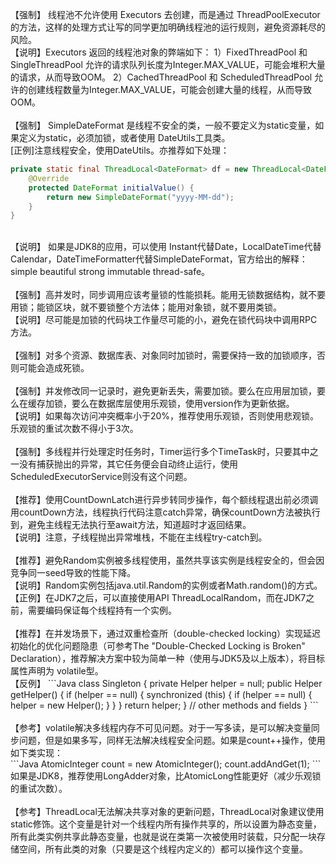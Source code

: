【强制】 线程池不允许使用 Executors 去创建，而是通过 ThreadPoolExecutor 的方法，这样的处理方式让写的同学更加明确线程池的运行规则，避免资源耗尽的风险。<br/>
【说明】Executors 返回的线程池对象的弊端如下：
1）FixedThreadPool 和 SingleThreadPool
允许的请求队列长度为Integer.MAX_VALUE，可能会堆积大量的请求，从而导致OOM。
2）CachedThreadPool 和 ScheduledThreadPool
允许的创建线程数量为Integer.MAX_VALUE，可能会创建大量的线程，从而导致OOM。
<br/><br/>
【强制】 SimpleDateFormat 是线程不安全的类，一般不要定义为static变量，如果定义为static，必须加锁，或者使用 DateUtils工具类。<br/>
[正例]注意线程安全，使用DateUtils。亦推荐如下处理：
```Java
private static final ThreadLocal<DateFormat> df = new ThreadLocal<DateFormat>() {
	@Override
	protected DateFormat initialValue() {
		return new SimpleDateFormat("yyyy-MM-dd");
	}
}
```
<br/>
【说明】 如果是JDK8的应用，可以使用 Instant代替Date，LocalDateTime代替Calendar，DateTimeFormatter代替SimpleDateFormat，官方给出的解释：simple beautiful strong immutable thread-safe。
<br/><br/>
【强制】高并发时，同步调用应该考量锁的性能损耗。能用无锁数据结构，就不要用锁；能锁区块，就不要锁整个方法体；能用对象锁，就不要用类锁。<br/>
【说明】尽可能是加锁的代码块工作量尽可能的小，避免在锁代码块中调用RPC方法。
<br/><br/>
【强制】对多个资源、数据库表、对象同时加锁时，需要保持一致的加锁顺序，否则可能会造成死锁。
<br/><br/>
【强制】并发修改同一记录时，避免更新丢失，需要加锁。要么在应用层加锁，要么在缓存加锁，要么在数据库层使用乐观锁，使用version作为更新依据。<br/>
【说明】如果每次访问冲突概率小于20%，推荐使用乐观锁，否则使用悲观锁。乐观锁的重试次数不得小于3次。
<br/><br/>
【强制】多线程并行处理定时任务时，Timer运行多个TimeTask时，只要其中之一没有捕获抛出的异常，其它任务便会自动终止运行，使用ScheduledExecutorService则没有这个问题。
<br/><br/>
【推荐】使用CountDownLatch进行异步转同步操作，每个额线程退出前必须调用countDown方法，线程执行代码注意catch异常，确保countDown方法被执行到，避免主线程无法执行至await方法，知道超时才返回结果。<br/>
【说明】注意，子线程抛出异常堆栈，不能在主线程try-catch到。
<br/><br/>
【推荐】避免Random实例被多线程使用，虽然共享该实例是线程安全的，但会因竞争同一seed导致的性能下降。<br/>
【说明】Random实例包括java.util.Random的实例或者Math.random()的方式。<br/>
【正例】在JDK7之后，可以直接使用API ThreadLocalRandom，而在JDK7之前，需要编码保证每个线程持有一个实例。
<br/><br/>
【推荐】在并发场景下，通过双重检查所（double-checked locking）实现延迟初始化的优化问题隐患（可参考The "Double-Checked Locking is Broken" Declaration），推荐解决方案中较为简单一种（使用与JDK5及以上版本），将目标属性声明为 volatile型。<br/>
【反例】
```Java
class Singleton {
	private Helper helper = null;
	public Helper getHelper() {
		if (helper == null) {
			synchronized (this) {
				if (helper == null) {
					helper = new Helper();
				}
			}
		}
		return helper;
	}
	// other methods and fields
}
```
<br/><br/>
【参考】volatile解决多线程内存不可见问题。对于一写多读，是可以解决变量同步问题，但是如果多写，同样无法解决线程安全问题。如果是count++操作，使用如下类实现：<br/>
```Java
AtomicInteger count = new AtomicInteger();
count.addAndGet(1);
```
<br/>
如果是JDK8，推荐使用LongAdder对象，比AtomicLong性能更好（减少乐观锁的重试次数）。
<br/><br/>
【参考】ThreadLocal无法解决共享对象的更新问题，ThreadLocal对象建议使用static修饰。这个变量是针对一个线程内所有操作共享的，所以设置为静态变量，所有此类实例共享此静态变量，也就是说在类第一次被使用时装载，只分配一块存储空间，所有此类的对象（只要是这个线程内定义的）都可以操作这个变量。
<br/><br/>